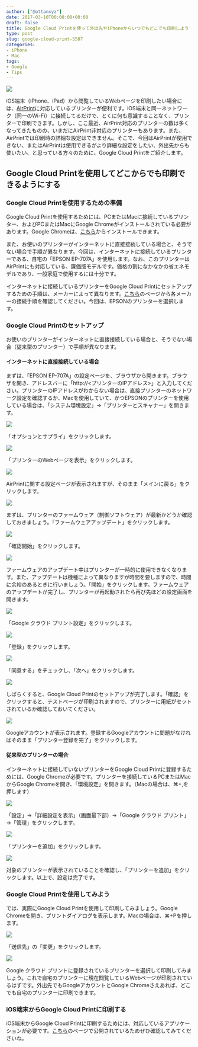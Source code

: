 ```yaml
---
author: ["@ottanxyz"]
date: 2017-03-10T00:00:00+00:00
draft: false
title: Google Cloud Printを使って外出先やiPhoneからいつでもどこでも印刷しよう
type: post
slug: google-cloud-print-5587
categories:
- iPhone
- Mac
tags:
- Google
- Tips
---
```


![](170310-58c240cde5066.jpg)






iOS端末（iPhone、iPad）から閲覧しているWebページを印刷したい場合には、[AirPrint](https://support.apple.com/ja-jp/HT201311)に対応しているプリンターが便利です。iOS端末と同一ネットワーク（同一のWi-Fi）に接続してるだけで、とくに何も意識することなく、プリンターで印刷できます。しかし、ここ最近、AirPrint対応のプリンターの数は多くなってきたものの、いまだにAirPrint非対応のプリンターもあります。また、AirPrintでは印刷時の詳細な設定はできません。そこで、今回はAirPrintが使用できない、またはAirPrintは使用できるがより詳細な設定をしたい、外出先からも使いたい、と思っている方々のために、Google Cloud Printをご紹介します。





## Google Cloud Printを使用してどこからでも印刷できるようにする





### Google Cloud Printを使用するための準備





Google Cloud Printを使用するためには、PCまたはMacに接続しているプリンター、およびPCまたはMacにGoogle Chromeがインストールされている必要があります。Google Chromeは、[こちら](https://www.google.co.jp/chrome/browser/desktop/)からインストールできます。





また、お使いのプリンターがインターネットに直接接続している場合と、そうでない場合で手順が異なります。今回は、インターネットに接続しているプリンターである、自宅の「EPSON EP-707A」を使用します。なお、このプリンターはAirPrintにも対応している、廉価版モデルです。価格の割になかなかの省エネモデルであり、一般家庭で使用するには十分です。






インターネットに接続しているプリンターをGoogle Cloud Printにセットアップするための手順は、メーカーによって異なります。[こちら](https://www.google.com/cloudprint/learn/printers.html#setup-hp#setup-kodak#info-kodakverite#setup-epson#setup-canon#setup-samsung#info-dell#info-develop#info-brother#info-ricoh#info-lantronix#info-oki#info-pantum#info-konica#info-lexmark#info-xerox#info-kyocera#info-prinkprima#info-ta)のページから各メーカーの接続手順を確認してください。今回は、EPSONのプリンターを選択します。





### Google Cloud Printのセットアップ





お使いのプリンターがインターネットに直接接続している場合と、そうでない場合（従来型のプリンター）で手順が異なります。





#### インターネットに直接接続している場合





まずは、「EPSON EP-707A」の設定ページを、ブラウザから開きます。ブラウザを開き、アドレスバーに「http://<プリンターのIPアドレス>」と入力してください。プリンターのIPアドレスがわからない場合は、直接プリンターのネットワーク設定を確認するか、Macを使用していて、かつEPSONのプリンターを使用している場合は、「システム環境設定」→「プリンターとスキャナー」を開きます。





![](170310-58c243a8bf346.png)






「オプションとサプライ」をクリックします。





![](170310-58c243b979ebf.png)






「プリンターのWebページを表示」をクリックします。





![](170310-58c2442ce9d98.png)






AirPrintに関する設定ページが表示されますが、そのまま「メインに戻る」をクリックします。





![](170310-58c2450165740.png)






まずは、プリンターのファームウェア（制御ソフトウェア）が最新かどうか確認しておきましょう。「ファームウェアアップデート」をクリックします。





![](170310-58c2453593064.png)






「確認開始」をクリックします。





![](170310-58c24545e6927.png)






ファームウェアのアップデート中はプリンターが一時的に使用できなくなります。また、アップデートは機種によって異なりますが時間を要しますので、時間に余裕のあるときに行いましょう。「開始」をクリックします。ファームウェアのアップデートが完了し、プリンターが再起動されたら再び先ほどの設定画面を開きます。





![](170310-58c2450165740.png)






「Google クラウド プリント設定」をクリックします。





![](170310-58c245b26b9dd.png)






「登録」をクリックします。





![](170310-58c245df11e96.png)






「同意する」をチェックし、「次へ」をクリックします。





![](170310-58c246161d8e7.png)






しばらくすると、Google Cloud Printのセットアップが完了します。「確認」をクリックすると、テストページが印刷されますので、プリンターに用紙がセットされているか確認しておいてください。





![](170310-58c2466fe1e14.png)






Googleアカウントが表示されます。登録するGoogleアカウントに問題がなければそのまま「プリンター登録を完了」をクリックします。





#### 従来型のプリンターの場合





インターネットに接続していないプリンターをGoogle Cloud Printに登録するためには、Google Chromeが必要です。プリンターを接続しているPCまたはMacからGoogle Chromeを開き、「環境設定」を開きます。（Macの場合は、⌘+,を押します）





![](170310-58c247f87b566.png)






「設定」→「詳細設定を表示」（画面最下部）→「Google クラウド プリント」→「管理」をクリックします。





![](170310-58c2481c7884e.png)






「プリンターを追加」をクリックします。





![](170310-58c2484f44ebb.png)






対象のプリンターが表示されていることを確認し、「プリンターを追加」をクリックします。以上で、設定は完了です。





### Google Cloud Printを使用してみよう





では、実際にGoogle Cloud Printを使用して印刷してみましょう。Google Chromeを開き、プリントダイアログを表示します。Macの場合は、⌘+Pを押します。





![](170310-58c248b248a4a.png)






「送信先」の「変更」をクリックします。





![](170310-58c249110aae5.png)






Google クラウド プリントに登録されているプリンターを選択して印刷してみましょう。これで自宅のプリンターに現在閲覧しているWebページが印刷されているはずです。外出先でもGoogleアカウントとGoogle Chromeさえあれば、どこでも自宅のプリンターに印刷できます。





### iOS端末からGoogle Cloud Printに印刷する





iOS端末からGoogle Cloud Printに印刷するためには、対応しているアプリケーションが必要です。[こちら](https://www.google.co.jp/intl/ja/cloudprint/learn/apps.html)のページで公開されているためぜひ確認してみてくださいね。
